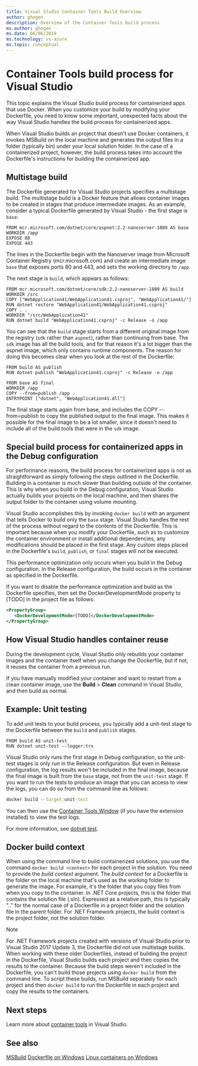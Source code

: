 ```yaml
---
title: Visual Studio Container Tools Build Overview
author: ghogen
description: Overview of the Container Tools build process
ms.author: ghogen
ms.date: 06/06/2019
ms.technology: vs-azure
ms.topic: conceptual
---
```

# Container Tools build process for Visual Studio

This topic explains the Visual Studio build process for containerized apps that use Docker.  When you customize your build by modifying your Dockerfile, you need to know some important, unexpected facts about the way Visual Studio handles the build process for containerized apps.

When Visual Studio builds an project that doesn't use Docker containers, it invokes MSBuild on the local machine and generates the output files in a folder (typically bin) under your local solution folder. In the case of a containerized project, however, the build process takes into account the Dockerfile's instructions for building the containerized app.

## Multistage build

The Dockerfile generated for Visual Studio projects specifies a multistage build. The multistage build is a Docker feature that allows container images to be created in stages that produce intermediate images. As an example, consider a typical Dockerfile generated by Visual Studio - the first stage is `base`:

```
FROM mcr.microsoft.com/dotnet/core/aspnet:2.2-nanoserver-1809 AS base
WORKDIR /app
EXPOSE 80
EXPOSE 443
```

The lines in the Dockerfile begin with the Nanoserver image from Microsoft Container Registry (mcr.microsoft.com) and create an intermediate image `base` that exposes ports 80 and 443, and sets the working directory to `/app`.

The next stage is `build`, which appears as follows:

```
FROM mcr.microsoft.com/dotnet/core/sdk:2.2-nanoserver-1809 AS build
WORKDIR /src
COPY ["WebApplication41/WebApplication41.csproj", "WebApplication41/"]
RUN dotnet restore "WebApplication41/WebApplication41.csproj"
COPY . .
WORKDIR "/src/WebApplication41"
RUN dotnet build "WebApplication41.csproj" -c Release -o /app
```

You can see that the `build` stage starts from a different original image from the registry (`sdk` rather than `aspnet`), rather than continuing from base.  The `sdk` image has all the build tools, and for that reason it's a lot bigger than the aspnet image, which only contains runtime components. The reason for doing this becomes clear when you look at the rest of the Dockerfile: 

```
FROM build AS publish
RUN dotnet publish "WebApplication41.csproj" -c Release -o /app

FROM base AS final
WORKDIR /app
COPY --from=publish /app .
ENTRYPOINT ["dotnet", "WebApplication41.dll"]
```

The final stage starts again from base, and includes the COPY --from=publish to copy the published output to the final image. This makes it possible for the final image to be a lot smaller, since it doesn't need to include all of the build tools that were in the `sdk` image.

## Special build process for containerized apps in the Debug configuration

For performance reasons, the build process for containerized apps is not as straightforward as simply following the steps outlined in the Dockerfile. Building in a container is much slower than building outside of the container.  This is why when you build in the Debug configuration, Visual Studio actually builds your projects on the local machine, and then shares the output folder to the container using volume mounting.

Visual Studio accomplishes this by invoking `docker build` with an argument that tells Docker to build only the `base` stage.  Visual Studio handles the rest of the process without regard to the contents of the Dockerfile. This is important because when you modify your Dockerfile, such as to customize the container environment or install additional dependencies, any modifications should be placed in the first stage.  Any custom steps placed in the Dockerfile's `build`, `publish`, or `final` stages will not be executed.

This performance optimization only occurs when you build in the Debug configuration. In the Release configuration, the build occurs in the container as specified in the Dockerfile.

If you want to disable the performance optimization and build as the Dockerfile specifies, then set the DockerDevelopmentMode property to [TODO] in the project file as follows:

```xml
<PropertyGroup>
   <DockerDevelopmentMode>[TODO]</DockerDevelopmentMode>
</PropertyGroup>
```

## How Visual Studio handles container reuse

During the development cycle, Visual Studio only rebuilds your container images and the container itself when you change the Dockerfile, but if not, it reuses the container from a previous run.

If you have manually modified your container and want to restart from a clean container image, use the **Build** > **Clean** command in Visual Studio, and then build as normal.

## Example: Unit testing

To add unit tests to your build process, you typically add a unit-test stage to the Dockerfile between the `build` and `publish` stages.

```
FROM build AS unit-test
RUN dotnet unit-test --logger:trx
```

Visual Studio only runs the first stage in Debug configuration, so the unit-test stages is only run in the Release configuration. But even in Release configuration, the log results won't be included in the final image, because the final image is built from the `base` stage, not from the `unit-test` stage. If you want to run the tests to produce an image that you can access to view the logs, you can do so from the command line as follows:

```cmd
docker build --target:unit-test
```

You can then use the [Container Tools Window](view-and-diagnose-containers.md) (if you have the extension installed) to view the test logs.

For more information, see [dotnet test](/dotnet/core/tools/dotnet-test).

## Docker build context

When using the command line to build containerized solutions, you use the command `docker build <context>` for each project in the solution. You need to provide the *build context* argument. The *build context* for a Dockerfile is the folder on the local machine that's used as the working folder to generate the image. For example, it's the folder that you copy files from when you copy to the container.  In .NET Core projects, this is the folder that contains the solution file (.sln).  Expressed as a relative path, this is typically ".." for the normal case of a Dockerfile in a project folder and the solution file in the parent folder.  For .NET Framework projects, the build context is the project folder, not the solution folder.

> [!NOTE]
> For .NET Framework projects created with versions of Visual Studio prior to Visual Studio 2017 Update 3, the Dockerfile did not use multistage builds. When working with these older Dockerfiles, instead of building the project in the Dockerfile, Visual Studio builds each project and then copies the results to the container. Because the build steps weren't included in the Dockerfile, you can't build those projects using `docker build` from the command line.  To script these builds, run MSBuild separately for each project and then `docker build` to run the Dockerfile in each project and copy the results to the containers.

## Next steps

Learn more about [container tools](index.yml) in Visual Studio.

## See also

[MSBuild](../msbuild/msbuild.md)
[Dockerfile on Windows](/virtualization/windowscontainers/manage-docker/manage-windows-dockerfile)
[Linux containers on Windows](/virtualization/windowscontainers/deploy-containers/linux-containers)
